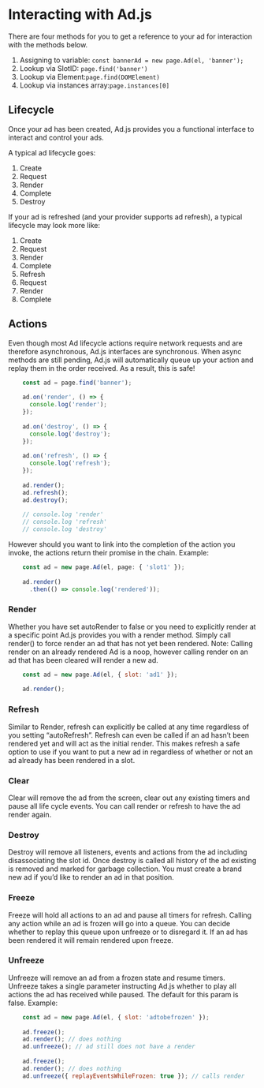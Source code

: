 # Interacting with Ad.js
There are four methods for you to get a reference to your ad for interaction with the methods below.

1. Assigning to variable:  `const bannerAd = new page.Ad(el, 'banner');`
2. Lookup via SlotID:  `page.find('banner')`
3. Lookup via Element:`page.find(DOMElement)`
4. Lookup via instances array:`page.instances[0]`

## Lifecycle
Once your ad has been created, Ad.js provides you a functional interface to interact and control your ads.

A typical ad lifecycle goes:

1. Create
2. Request
3. Render
4. Complete
5. Destroy

If your ad is refreshed (and your provider supports ad refresh), a typical lifecycle may look more like:

1. Create
2. Request
3. Render
4. Complete
5. Refresh
6. Request
7. Render
8. Complete

## Actions
Even though most Ad lifecycle actions require network requests and are therefore asynchronous, Ad.js interfaces are synchronous. When async methods are still pending, Ad.js will automatically queue up your action and replay them in the order received. As a result, this is safe!

```js
    const ad = page.find('banner');
    
    ad.on('render', () => {
      console.log('render');
    });
    
    ad.on('destroy', () => {
      console.log('destroy');
    });
    
    ad.on('refresh', () => {
      console.log('refresh');
    });
    
    ad.render();
    ad.refresh();
    ad.destroy();
    
    // console.log 'render'
    // console.log 'refresh'
    // console.log 'destroy'
```

However should you want to link into the completion of the action you invoke, the actions return their promise in the chain. Example:

```js
    const ad = new page.Ad(el, page: { 'slot1' });
    
    ad.render()
      .then(() => console.log('rendered'));
```

### Render
Whether you have set autoRender to false or you need to explicitly render at a specific point Ad.js provides you with a render method. Simply call render() to force render an ad that has not yet been rendered. Note: Calling render on an already rendered Ad is a noop, however calling render on an ad that has been cleared will render a new ad.

```js
    const ad = new page.Ad(el, { slot: 'ad1' });
    
    ad.render();
```

### Refresh
Similar to Render, refresh can explicitly be called at any time regardless of you setting “autoRefresh”. Refresh can even be called if an ad hasn’t been rendered yet and will act as the initial render. This makes refresh a safe option to use if you want to put a new ad in regardless of whether or not an ad already has been rendered in a slot.

### Clear
Clear will remove the ad from the screen, clear out any existing timers and pause all life cycle events. You can call render or refresh to have the ad render again.

### Destroy
Destroy will remove all listeners, events and actions from the ad including disassociating the slot id. Once destroy is called all history of the ad existing is removed and marked for garbage collection. You must create a brand new ad if you’d like to render an ad in that position.

### Freeze
Freeze will hold all actions to an ad and pause all timers for refresh. Calling any action while an ad is frozen will go into a queue. You can decide whether to replay this queue upon unfreeze or to disregard it. If an ad has been rendered it will remain rendered upon freeze.

### Unfreeze
Unfreeze will remove an ad from a frozen state and resume timers. Unfreeze takes a single parameter instructing Ad.js whether to play all actions the ad has received while paused. The default for this param is false. Example:

```js
    const ad = new page.Ad(el, { slot: 'adtobefrozen' });
    
    ad.freeze();
    ad.render(); // does nothing
    ad.unfreeze(); // ad still does not have a render
    
    ad.freeze();
    ad.render(); // does nothing
    ad.unfreeze({ replayEventsWhileFrozen: true }); // calls render 
```
